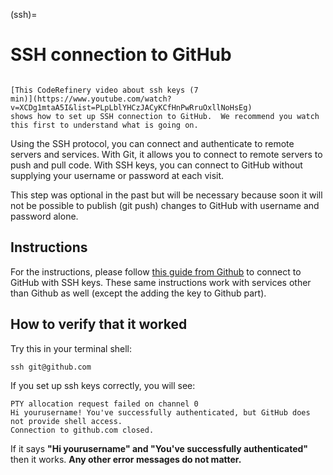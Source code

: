 (ssh)=

# SSH connection to GitHub

```{admonition} Watch this in video form

[This CodeRefinery video about ssh keys (7
min)](https://www.youtube.com/watch?v=XCDg1mtaA5I&list=PLpLblYHCzJACyKCfHnPwRruOxllNoHsEg)
shows how to set up SSH connection to GitHub.  We recommend you watch
this first to understand what is going on.
```

Using the SSH protocol, you can connect and authenticate to remote servers and
services. With Git, it allows you to connect to remote servers to push
and pull code.  With SSH keys, you can connect to GitHub without supplying your
username or password at each visit.

This step was optional in the past but will be necessary because soon it will
not be possible to publish (git push) changes to GitHub with username and
password alone.


## Instructions

For the instructions, please follow [this
guide from Github](https://help.github.com/articles/connecting-to-github-with-ssh/) to
connect to GitHub with SSH keys.  These same instructions work
with services other than Github as well (except the adding the key to
Github part).


## How to verify that it worked

Try this in your terminal shell:
```
ssh git@github.com
```

If you set up ssh keys correctly, you will see:
```
PTY allocation request failed on channel 0
Hi yourusername! You've successfully authenticated, but GitHub does not provide shell access.
Connection to github.com closed.
```

If it says **"Hi yourusername" and "You've successfully authenticated"**
then it works.  **Any other error messages do not matter.**
